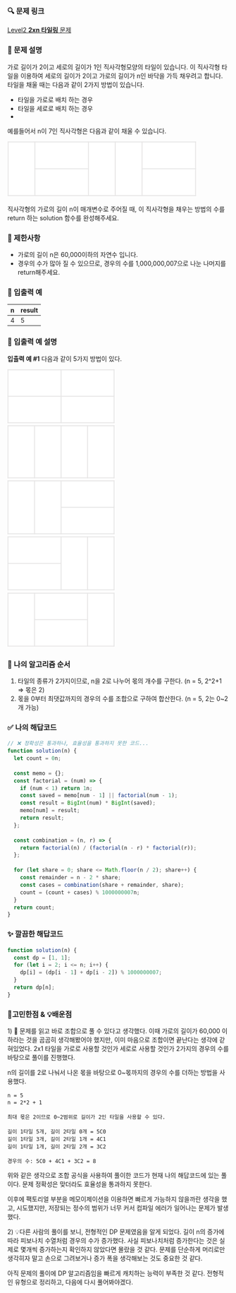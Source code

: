 ### 🔍 문제 링크
[Level2 **2xn 타일링** 문제](https://school.programmers.co.kr/learn/courses/30/lessons/12900)

### 📘 문제 설명
가로 길이가 2이고 세로의 길이가 1인 직사각형모양의 타일이 있습니다. 이 직사각형 타일을 이용하여 세로의 길이가 2이고 가로의 길이가 n인 바닥을 가득 채우려고 합니다. 타일을 채울 때는 다음과 같이 2가지 방법이 있습니다.

- 타일을 가로로 배치 하는 경우
- 타일을 세로로 배치 하는 경우
- 
예를들어서 n이 7인 직사각형은 다음과 같이 채울 수 있습니다.

![](./imgs/img1.png)

직사각형의 가로의 길이 n이 매개변수로 주어질 때, 이 직사각형을 채우는 방법의 수를 return 하는 solution 함수를 완성해주세요.

### 📕 제한사항
- 가로의 길이 n은 60,000이하의 자연수 입니다.
- 경우의 수가 많아 질 수 있으므로, 경우의 수를 1,000,000,007으로 나눈 나머지를 return해주세요.

### 📙 입출력 예
|n|result|
|:---|:---|
|4|5|

### 📒 입출력 예 설명
**입출력 예 #1**
다음과 같이 5가지 방법이 있다.

![](./imgs/img2.png)  
![](./imgs/img3.png)  
![](./imgs/img4.png)  
![](./imgs/img5.png)  
![](./imgs/img6.png)


### 📔 나의 알고리즘 순서
1. 타일의 종류가 2가지이므로, n을 2로 나누어 몫의 개수를 구한다. (n = 5, 2^2+1 => 몫은 2)
2. 몫을 0부터 최댓값까지의 경우의 수를 조합으로 구하여 합산한다. (n = 5, 2는 0~2개 가능)

### ✅ 나의 해답코드
```javascript
// ❌ 정확성은 통과하나, 효율성을 통과하지 못한 코드...
function solution(n) {
  let count = 0n;

  const memo = {};
  const factorial = (num) => {
    if (num < 1) return 1n;
    const saved = memo[num - 1] || factorial(num - 1);
    const result = BigInt(num) * BigInt(saved);
    memo[num] = result;
    return result;
  };

  const combination = (n, r) => {
    return factorial(n) / (factorial(n - r) * factorial(r));
  };

  for (let share = 0; share <= Math.floor(n / 2); share++) {
    const remainder = n - 2 * share;
    const cases = combination(share + remainder, share);
    count = (count + cases) % 1000000007n;
  }
  return count;
}
```

### ✨ 깔끔한 해답코드
```javascript
function solution(n) {
  const dp = [1, 1];
  for (let i = 2; i <= n; i++) {
    dp[i] = (dp[i - 1] + dp[i - 2]) % 1000000007;
  }
  return dp[n];
}
```

### 🤔고민한점 & 💡배운점
1\) 🤔 문제를 읽고 바로 조합으로 풀 수 있다고 생각했다. 이때 가로의 길이가 60,000 이하라는 것을 곰곰히 생각해봤어야 했지만, 이미 마음으로 조합이면 끝난다는 생각에 갇혀있었다. 2x1 타일을 가로로 사용할 것인가 세로로 사용할 것인가 2가지의 경우의 수를 바탕으로 풀이를 진행했다. 

n의 길이를 2로 나눠서 나온 몫을 바탕으로 0~몫까지의 경우의 수를 더하는 방법을 사용했다.

```
n = 5
n = 2*2 + 1 

최대 몫은 2이므로 0~2범위로 길이가 2인 타일을 사용할 수 있다.

길이 1타일 5개, 길이 2타일 0개 = 5C0
길이 1타일 3개, 길이 2타일 1개 = 4C1
길이 1타일 1개, 길이 2타일 2개 = 3C2

경우의 수: 5C0 + 4C1 + 3C2 = 8
```

위와 같은 생각으로 조합 공식을 사용하여 풀이한 코드가 현재 나의 해답코드에 있는 풀이다. 문제 정확성은 맞더라도 효율성을 통과하지 못한다.

이후에 팩토리얼 부분을 메모이제이션을 이용하면 빠르게 가능하지 않을까란 생각을 했고, 시도했지만, 저장되는 정수의 범위가 너무 커서 컴파일 에러가 일어나는 문제가 발생했다.

2\) 💡다른 사람의 풀이를 보니, 전형적인 DP 문제였음을 알게 되었다. 길이 n의 증가에 따라 피보나치 수열처럼 경우의 수가 증가했다. 사실 피보나치처럼 증가한다는 것은 실제로 몇개씩 증가하는지 확인하지 않았다면 몰랐을 것 같다. 문제를 단순하게 머리로만 생각히자 말고 손으로 그려보거나 증가 폭을 생각해보는 것도 중요한 것 같다. 

아직 문제의 풀이에 DP 알고리즘임을 빠르게 캐치하는 능력이 부족한 것 같다. 전형적인 유형으로 정리하고, 다음에 다시 풀어봐야겠다.